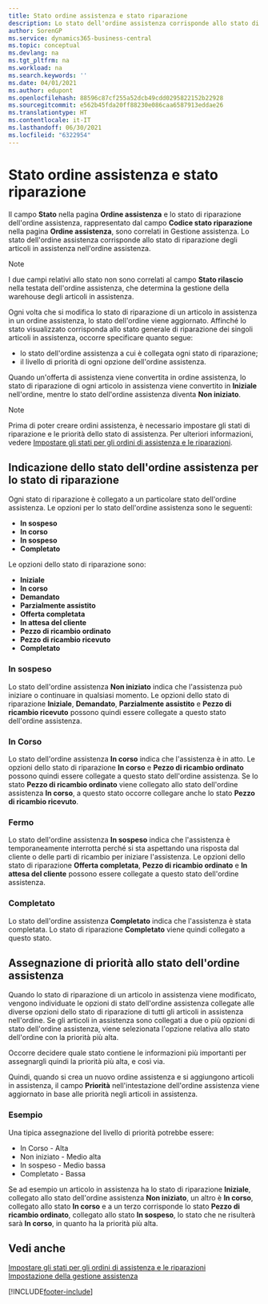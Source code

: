 ```yaml
---
title: Stato ordine assistenza e stato riparazione
description: Lo stato dell'ordine assistenza corrisponde allo stato di riparazione degli articoli in assistenza nell'ordine assistenza.
author: SorenGP
ms.service: dynamics365-business-central
ms.topic: conceptual
ms.devlang: na
ms.tgt_pltfrm: na
ms.workload: na
ms.search.keywords: ''
ms.date: 04/01/2021
ms.author: edupont
ms.openlocfilehash: 88596c87cf255a52dcb49cdd0295822152b22928
ms.sourcegitcommit: e562b45fda20ff88230e086caa6587913eddae26
ms.translationtype: HT
ms.contentlocale: it-IT
ms.lasthandoff: 06/30/2021
ms.locfileid: "6322954"
---
```

# <a name="service-order-status-and-repair-status"></a>Stato ordine assistenza e stato riparazione

Il campo **Stato** nella pagina **Ordine assistenza** e lo stato di riparazione dell'ordine assistenza, rappresentato dal campo **Codice stato riparazione** nella pagina **Ordine assistenza**, sono correlati in Gestione assistenza. Lo stato dell'ordine assistenza corrisponde allo stato di riparazione degli articoli in assistenza nell'ordine assistenza.  

> [!NOTE]  
> I due campi relativi allo stato non sono correlati al campo **Stato rilascio** nella testata dell'ordine assistenza, che determina la gestione della warehouse degli articoli in assistenza.  

Ogni volta che si modifica lo stato di riparazione di un articolo in assistenza in un ordine assistenza, lo stato dell'ordine viene aggiornato. Affinché lo stato visualizzato corrisponda allo stato generale di riparazione dei singoli articoli in assistenza, occorre specificare quanto segue:  

* lo stato dell'ordine assistenza a cui è collegata ogni stato di riparazione;  
* il livello di priorità di ogni opzione dell'ordine assistenza.  

Quando un'offerta di assistenza viene convertita in ordine assistenza, lo stato di riparazione di ogni articolo in assistenza viene convertito in **Iniziale** nell'ordine, mentre lo stato dell'ordine assistenza diventa **Non iniziato**.  

> [!NOTE]
> Prima di poter creare ordini assistenza, è necessario impostare gli stati di riparazione e le priorità dello stato di assistenza. Per ulteriori informazioni, vedere [Impostare gli stati per gli ordini di assistenza e le riparazioni](service-order-repair-status.md).

## <a name="specifying-service-order-status-for-repair-status"></a>Indicazione dello stato dell'ordine assistenza per lo stato di riparazione

Ogni stato di riparazione è collegato a un particolare stato dell'ordine assistenza. Le opzioni per lo stato dell'ordine assistenza sono le seguenti:

* **In sospeso**
* **In corso**
* **In sospeso**
* **Completato**

Le opzioni dello stato di riparazione sono:

* **Iniziale**
* **In corso**
* **Demandato**
* **Parzialmente assistito**
* **Offerta completata**
* **In attesa del cliente**
* **Pezzo di ricambio ordinato**
* **Pezzo di ricambio ricevuto**
* **Completato**  

### <a name="pending"></a>In sospeso

Lo stato dell'ordine assistenza **Non iniziato** indica che l'assistenza può iniziare o continuare in qualsiasi momento. Le opzioni dello stato di riparazione **Iniziale**, **Demandato**, **Parzialmente assistito** e **Pezzo di ricambio ricevuto** possono quindi essere collegate a questo stato dell'ordine assistenza.  

### <a name="in-process"></a>In Corso

Lo stato dell'ordine assistenza **In corso** indica che l'assistenza è in atto. Le opzioni dello stato di riparazione **In corso** e **Pezzo di ricambio ordinato** possono quindi essere collegate a questo stato dell'ordine assistenza. Se lo stato **Pezzo di ricambio ordinato** viene collegato allo stato dell'ordine assistenza **In corso**, a questo stato occorre collegare anche lo stato **Pezzo di ricambio ricevuto**.  

### <a name="on-hold"></a>Fermo

Lo stato dell'ordine assistenza **In sospeso** indica che l'assistenza è temporaneamente interrotta perché si sta aspettando una risposta dal cliente o delle parti di ricambio per iniziare l'assistenza. Le opzioni dello stato di riparazione **Offerta completata**, **Pezzo di ricambio ordinato** e **In attesa del cliente** possono essere collegate a questo stato dell'ordine assistenza.  

### <a name="finished"></a>Completato

Lo stato dell'ordine assistenza **Completato** indica che l'assistenza è stata completata. Lo stato di riparazione **Completato** viene quindi collegato a questo stato.  

## <a name="assigning-priority-to-service-order-status"></a>Assegnazione di priorità allo stato dell'ordine assistenza

Quando lo stato di riparazione di un articolo in assistenza viene modificato, vengono individuate le opzioni di stato dell'ordine assistenza collegate alle diverse opzioni dello stato di riparazione di tutti gli articoli in assistenza nell'ordine. Se gli articoli in assistenza sono collegati a due o più opzioni di stato dell'ordine assistenza, viene selezionata l'opzione relativa allo stato dell'ordine con la priorità più alta.  

Occorre decidere quale stato contiene le informazioni più importanti per assegnargli quindi la priorità più alta, e così via.  

Quindi, quando si crea un nuovo ordine assistenza e si aggiungono articoli in assistenza, il campo **Priorità** nell'intestazione dell'ordine assistenza viene aggiornato in base alle priorità negli articoli in assistenza.  

### <a name="example"></a>Esempio

Una tipica assegnazione del livello di priorità potrebbe essere:  

* In Corso - Alta  
* Non iniziato - Medio alta  
* In sospeso - Medio bassa  
* Completato - Bassa  

Se ad esempio un articolo in assistenza ha lo stato di riparazione **Iniziale**, collegato allo stato dell'ordine assistenza **Non iniziato**, un altro è **In corso**, collegato allo stato **In corso** e a un terzo corrisponde lo stato **Pezzo di ricambio ordinato**, collegato allo stato **In sospeso**, lo stato che ne risulterà sarà **In corso**, in quanto ha la priorità più alta.  

## <a name="see-also"></a>Vedi anche

[Impostare gli stati per gli ordini di assistenza e le riparazioni](service-order-repair-status.md)  
[Impostazione della gestione assistenza](service-setup-service.md)  


[!INCLUDE[footer-include](includes/footer-banner.md)]